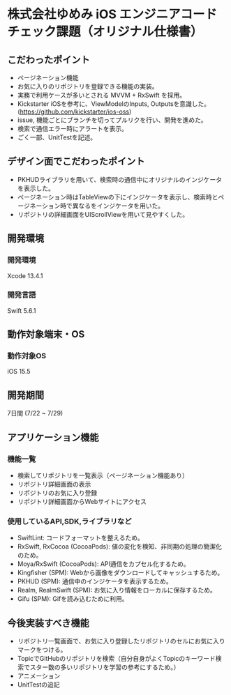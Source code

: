 # 株式会社ゆめみ iOS エンジニアコードチェック課題（オリジナル仕様書）

## こだわったポイント
- ページネーション機能
- お気に入りのリポジトリを登録できる機能の実装。
- 実務で利用ケースが多いとされる MVVM + RxSwift を採用。
- Kickstarter iOSを参考に、ViewModelのInputs, Outputsを意識した。(https://github.com/kickstarter/ios-oss)
- issue, 機能ごとにブランチを切ってプルリクを行い、開発を進めた。
- 検索で通信エラー時にアラートを表示。
- ごく一部、UnitTestを記述。

## デザイン面でこだわったポイント
- PKHUDライブラリを用いて、検索時の通信中にオリジナルのインジケータを表示した。
- ページネーション時はTableViewの下にインジケータを表示し、検索時とページネーション時で異なるをインジケータを用いた。
- リポジトリの詳細画面をUIScrollViewを用いて見やすくした。

## 開発環境
### 開発環境
Xcode 13.4.1

### 開発言語
Swift 5.6.1

## 動作対象端末・OS
### 動作対象OS
iOS 15.5

## 開発期間
7日間 (7/22 ~ 7/29)

## アプリケーション機能

### 機能一覧
- 検索してリポジトリを一覧表示（ページネーション機能あり）
- リポジトリ詳細画面の表示
- リポジトリのお気に入り登録
- リポジトリ詳細画面からWebサイトにアクセス


### 使用しているAPI,SDK,ライブラリなど
- SwiftLint: コードフォーマットを整えるため。
- RxSwift, RxCocoa (CocoaPods): 値の変化を検知、非同期の処理の簡潔化のため。
- Moya/RxSwift (CocoaPods): API通信をカプセル化するため。
- Kingfisher (SPM): Webから画像をダウンロードしてキャッシュするため。
- PKHUD (SPM): 通信中のインジケータを表示するため。
- Realm, RealmSwift (SPM): お気に入り情報をローカルに保存するため。
- Gifu (SPM): Gifを読み込むために利用。

## 今後実装すべき機能
- リポジトリ一覧画面で、お気に入り登録したリポジトリのセルにお気に入りマークをつける。
- TopicでGitHubのリポジトリを検索（自分自身がよくTopicのキーワード検索でスター数の多いリポジトリを学習の参考にするため。）
- アニメーション
- UnitTestの追記
